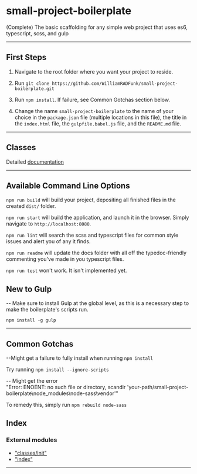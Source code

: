 
small-project-boilerplate
=========================

(Complete) The basic scaffolding for any simple web project that uses es6, typescript, scss, and gulp

* * *

First Steps
-----------

1.  Navigate to the root folder where you want your project to reside.
    
2.  Run `git clone https://github.com/WilliamRADFunk/small-project-boilerplate.git`
    
3.  Run `npm install`. If failure, see Common Gotchas section below.
    
4.  Change the name `small-project-boilerplate` to the name of your choice in the `package.json` file (multiple locations in this file), the title in the `index.html` file, the `gulpfile.babel.js` file, and the `README.md` file.
    

* * *

Classes
-------

Detailed [documentation](docs/README.md)

* * *

Available Command Line Options
------------------------------

`npm run build` will build your project, depositing all finished files in the created `dist/` folder.  
  

`npm run start` will build the application, and launch it in the browser. Simply navigate to `http://localhost:8080`.  
  

`npm run lint` will search the scss and typescript files for common style issues and alert you of any it finds.  
  

`npm run readme` will update the docs folder with all off the typedoc-friendly commenting you've made in you typescript files.  
  

`npm run test` won't work. It isn't implemented yet.  
  

New to Gulp
-----------

\-\- Make sure to install Gulp at the global level, as this is a necessary step to make the boilerplate's scripts run.  
  

`npm install -g gulp`

* * *

Common Gotchas
--------------

--Might get a failure to fully install when running `npm install`  
  

Try running `npm install --ignore-scripts`  
  

\-\- Might get the error  
"Error: ENOENT: no such file or directory, scandir 'your-path/small-project-boilerplate\\node_modules\\node-sass\\vendor'"  
  

To remedy this, simply run `npm rebuild node-sass`

## Index

### External modules

* ["classes/init"](modules/_classes_init_.md)
* ["index"](modules/_index_.md)

---

